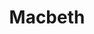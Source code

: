 ---
layout: productions
title: Macbeth
year: 2003
image: 
image_credit: 
image_alt:
image_caption:
category: 
details:
  Theatre: Theatre Jacksonville
cast:
  Duncan: Michael Lipp
crew:
external_links:
---